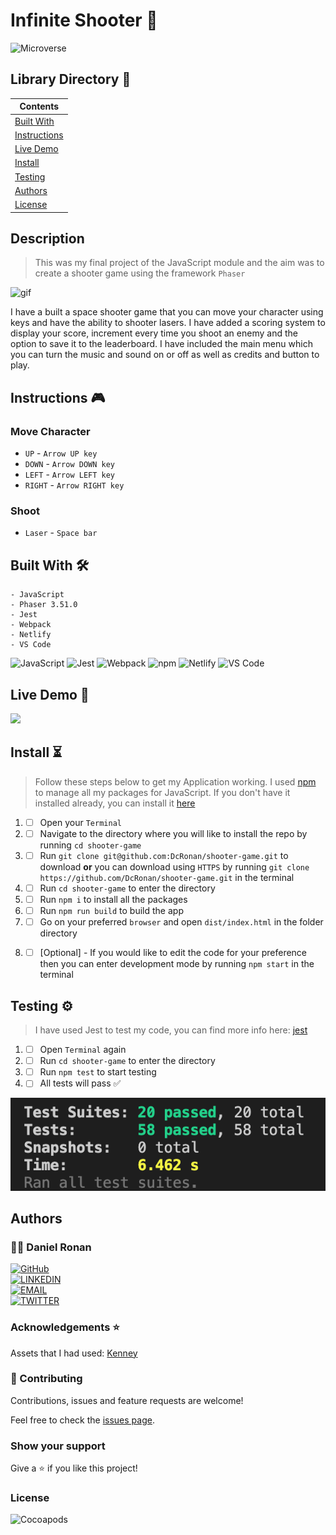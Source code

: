 # Infinite Shooter 👾

![Microverse](https://img.shields.io/badge/-Microverse-6F23FF?style=for-the-badge)

## Library Directory 📙

| Contents                  |
| ------------------------- |
| [Built With](#built-with) |
| [Instructions](#instructions) |
| [Live Demo](#live-demo)   |
| [Install](#install)   |
| [Testing](#testing)   |
| [Authors](#authors)       |
| [License](#license)       |

## Description

> This was my final project of the JavaScript module and the aim was to create a shooter game using the framework `Phaser`

![gif](./assets/main-gif.gif)

I have a built a space shooter game that you can move your character using keys and have the ability to shooter lasers. I have added a scoring system to display your score, increment every time you shoot an enemy and the option to save it to the leaderboard. I have included the main menu which you can turn the music and sound on or off as well as credits and button to play.

## Instructions 🎮

### Move Character

- `UP` - `Arrow UP key`
- `DOWN` - `Arrow DOWN key`
- `LEFT` - `Arrow LEFT key`
- `RIGHT` - `Arrow RIGHT key`

### Shoot

- `Laser` - `Space bar`

## Built With 🛠

```
- JavaScript
- Phaser 3.51.0
- Jest
- Webpack
- Netlify
- VS Code
```

![JavaScript](https://img.shields.io/badge/-JavaScript-F7DF1E?style=for-the-badge&logo=JavaScript&logoColor=white&labelColor=000)
![Jest](https://img.shields.io/badge/-Jest-C21325?style=for-the-badge&logo=Jest&logoColor=white&labelColor=000)
![Webpack](https://img.shields.io/badge/-Webpack-8DD6F9?style=for-the-badge&logo=Webpack&logoColor=white&labelColor=000)
![npm](https://img.shields.io/badge/-npm-CB3837?style=for-the-badge&logo=npm&logoColor=white&labelColor=000)
![Netlify](https://img.shields.io/badge/-Netlify-00C7B7?style=for-the-badge&logo=Netlify&logoColor=white&labelColor=000)
![VS Code](https://img.shields.io/badge/-VS_Code-007ACC?style=for-the-badge&logo=Visual-Studio-Code&logoColor=white&labelColor=000)

## Live Demo 🎥

<a href="https://infinite-shooter.netlify.app/"><img src="https://www.netlify.com/img/deploy/button.svg"></a>

## Install ⏳

> Follow these steps below to get my Application working. I used [npm](https://www.npmjs.com/) to manage all my packages for JavaScript. If you don't have it installed already, you can install it [here](https://www.npmjs.com/get-npm)

1. - [ ] Open your `Terminal`
2. - [ ] Navigate to the directory where you will like to install the repo by running `cd shooter-game`
3. - [ ] Run `git clone git@github.com:DcRonan/shooter-game.git` to download <b>or</b> you can download using `HTTPS` by running `git clone https://github.com/DcRonan/shooter-game.git` in the terminal
4. - [ ] Run `cd shooter-game` to enter the directory
5. - [ ] Run `npm i` to install all the packages
6. - [ ] Run `npm run build` to build the app
7. - [ ] Go on your preferred `browser` and open `dist/index.html` in the folder directory
8. - [ ] [Optional] - If you would like to edit the code for your preference then you can enter development mode by running `npm start` in the terminal


## Testing ⚙

> I have used Jest to test my code, you can find more info here: [jest](https://jestjs.io/)

1. - [ ] Open `Terminal` again
2. - [ ] Run `cd shooter-game` to enter the directory
3. - [ ] Run `npm test` to start testing
4. - [ ] All tests will pass ✅

![tests](./assets/tests.png)

## Authors

### 👨‍💻 Daniel Ronan

[![GitHub](https://img.shields.io/badge/-GitHub-000?style=for-the-badge&logo=GitHub&logoColor=white)](https://github.com/DcRonan) <br>
[![LINKEDIN](https://img.shields.io/badge/-LINKEDIN-0077B5?style=for-the-badge&logo=Linkedin&logoColor=white)](https://www.linkedin.com/in/dan-ronan/) <br>
[![EMAIL](https://img.shields.io/badge/-EMAIL-D14836?style=for-the-badge&logo=Mail.Ru&logoColor=white)](mailto:danielconnorronan@gmail.com) <br>
[![TWITTER](https://img.shields.io/badge/-TWITTER-1DA1F2?style=for-the-badge&logo=Twitter&logoColor=white)](https://twitter.com/dc_ronan)

### Acknowledgements ⭐

Assets that I had used: [Kenney](https://kenney.nl/assets/space-shooter-redux)

### 🤝 Contributing

Contributions, issues and feature requests are welcome!

Feel free to check the [issues page](https://github.com/DcRonan/shooter-game/issues).

### Show your support

Give a ⭐️ if you like this project!

### License

![Cocoapods](https://img.shields.io/cocoapods/l/AFNetworking?color=red&style=for-the-badge)
